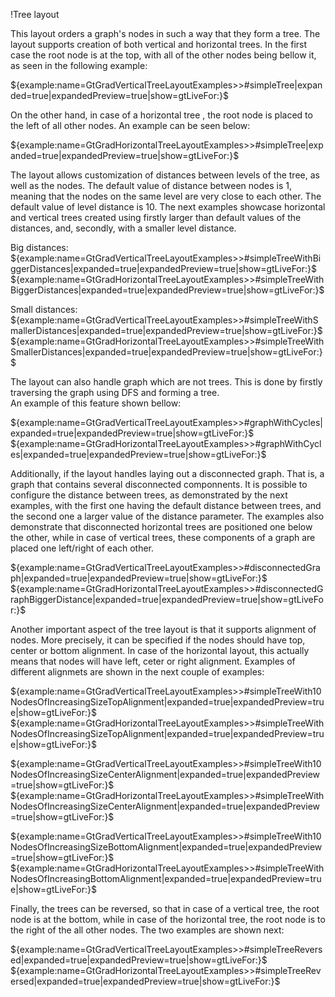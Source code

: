 !Tree layout

This layout orders a graph's nodes in such a way that they form  a tree. The layout supports creation of both vertical and horizontal trees. In the first case the root node is at the top, with all of the other nodes being bellow it, as seen in the following example:

${example:name=GtGradVerticalTreeLayoutExamples>>#simpleTree|expanded=true|expandedPreview=true|show=gtLiveFor:}$

On the other hand,  in case of a  horizontal tree , the root node is placed to the left of all other nodes. An example can be seen below:

${example:name=GtGradHorizontalTreeLayoutExamples>>#simpleTree|expanded=true|expandedPreview=true|show=gtLiveFor:}$

The layout allows customization of distances between levels of the tree, as well as the nodes. The default value of distance between nodes is 1, meaning that the nodes on the same level are very close to each other.  The default value of level distance is 10. The next examples showcase horizontal and vertical trees created using firstly larger than default values of the  distances, and, secondly, with a smaller level distance.

Big distances:
${example:name=GtGradVerticalTreeLayoutExamples>>#simpleTreeWithBiggerDistances|expanded=true|expandedPreview=true|show=gtLiveFor:}$
${example:name=GtGradHorizontalTreeLayoutExamples>>#simpleTreeWithBiggerDistances|expanded=true|expandedPreview=true|show=gtLiveFor:}$

Small distances:
${example:name=GtGradVerticalTreeLayoutExamples>>#simpleTreeWithSmallerDistances|expanded=true|expandedPreview=true|show=gtLiveFor:}$
${example:name=GtGradHorizontalTreeLayoutExamples>>#simpleTreeWithSmallerDistances|expanded=true|expandedPreview=true|show=gtLiveFor:}$

The layout can also handle graph which are not trees. This is done by firstly traversing the graph using DFS and forming a tree.  
An example of this feature shown bellow:

${example:name=GtGradVerticalTreeLayoutExamples>>#graphWithCycles|expanded=true|expandedPreview=true|show=gtLiveFor:}$
${example:name=GtGradHorizontalTreeLayoutExamples>>#graphWithCycles|expanded=true|expandedPreview=true|show=gtLiveFor:}$

Additionally, if the layout handles laying out a disconnected graph. That is, a graph that contains several disconnected componnents.
It is possible to configure the distance between trees, as demonstrated by the next examples,  with the first one having the
default distance between trees, and the second one a larger value of the distance parameter. The examples also demonstrate that disconnected horizontal trees are positioned one below the other, while in case of vertical trees, these components of a graph are placed one left/right of each other.

${example:name=GtGradVerticalTreeLayoutExamples>>#disconnectedGraph|expanded=true|expandedPreview=true|show=gtLiveFor:}$
${example:name=GtGradHorizontalTreeLayoutExamples>>#disconnectedGraphBiggerDistance|expanded=true|expandedPreview=true|show=gtLiveFor:}$

Another important aspect of the tree layout is that it supports alignment of nodes. More precisely, it can be specified if the nodes should have top, center or bottom alignment. In case of the horizontal layout, this actually means that nodes will have left, ceter or right alignment. Examples of different alignmets are shown in the next couple of examples:

${example:name=GtGradVerticalTreeLayoutExamples>>#simpleTreeWith10NodesOfIncreasingSizeTopAlignment|expanded=true|expandedPreview=true|show=gtLiveFor:}$
${example:name=GtGradHorizontalTreeLayoutExamples>>#simpleTreeWithNodesOfIncreasingSizeTopAlignment|expanded=true|expandedPreview=true|show=gtLiveFor:}$

${example:name=GtGradVerticalTreeLayoutExamples>>#simpleTreeWith10NodesOfIncreasingSizeCenterAlignment|expanded=true|expandedPreview=true|show=gtLiveFor:}$
${example:name=GtGradHorizontalTreeLayoutExamples>>#simpleTreeWithNodesOfIncreasingSizeCenterAlignment|expanded=true|expandedPreview=true|show=gtLiveFor:}$

${example:name=GtGradVerticalTreeLayoutExamples>>#simpleTreeWith10NodesOfIncreasingSizeBottomAlignment|expanded=true|expandedPreview=true|show=gtLiveFor:}$
${example:name=GtGradHorizontalTreeLayoutExamples>>#simpleTreeWithNodesOfIncreasingBottomAlignment|expanded=true|expandedPreview=true|show=gtLiveFor:}$

Finally, the trees can be reversed, so that in case of  a vertical tree, the root node is at the bottom, while in case of the horizontal tree, the root node is to the right of the all other nodes. The two examples are shown next:

${example:name=GtGradVerticalTreeLayoutExamples>>#simpleTreeReversed|expanded=true|expandedPreview=true|show=gtLiveFor:}$
${example:name=GtGradHorizontalTreeLayoutExamples>>#simpleTreeReversed|expanded=true|expandedPreview=true|show=gtLiveFor:}$



